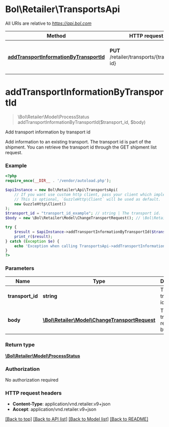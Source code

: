 # Bol\Retailer\TransportsApi

All URIs are relative to *https://api.bol.com*

Method | HTTP request | Description
------------- | ------------- | -------------
[**addTransportInformationByTransportId**](TransportsApi.md#addTransportInformationByTransportId) | **PUT** /retailer/transports/{transport-id} | Add transport information by transport id


# **addTransportInformationByTransportId**
> \Bol\Retailer\Model\ProcessStatus addTransportInformationByTransportId($transport_id, $body)

Add transport information by transport id

Add information to an existing transport. The transport id is part of the shipment. You can retrieve the transport id through the GET shipment list request.

### Example
```php
<?php
require_once(__DIR__ . '/vendor/autoload.php');

$apiInstance = new Bol\Retailer\Api\TransportsApi(
    // If you want use custom http client, pass your client which implements `GuzzleHttp\ClientInterface`.
    // This is optional, `GuzzleHttp\Client` will be used as default.
    new GuzzleHttp\Client()
);
$transport_id = "transport_id_example"; // string | The transport id.
$body = new \Bol\Retailer\Model\ChangeTransportRequest(); // \Bol\Retailer\Model\ChangeTransportRequest | The change transport requested by the user.

try {
    $result = $apiInstance->addTransportInformationByTransportId($transport_id, $body);
    print_r($result);
} catch (Exception $e) {
    echo 'Exception when calling TransportsApi->addTransportInformationByTransportId: ', $e->getMessage(), PHP_EOL;
}
?>
```

### Parameters

Name | Type | Description  | Notes
------------- | ------------- | ------------- | -------------
 **transport_id** | **string**| The transport id. |
 **body** | [**\Bol\Retailer\Model\ChangeTransportRequest**](../Model/ChangeTransportRequest.md)| The change transport requested by the user. | [optional]

### Return type

[**\Bol\Retailer\Model\ProcessStatus**](../Model/ProcessStatus.md)

### Authorization

No authorization required

### HTTP request headers

 - **Content-Type**: application/vnd.retailer.v9+json
 - **Accept**: application/vnd.retailer.v9+json

[[Back to top]](#) [[Back to API list]](../../README.md#documentation-for-api-endpoints) [[Back to Model list]](../../README.md#documentation-for-models) [[Back to README]](../../README.md)

